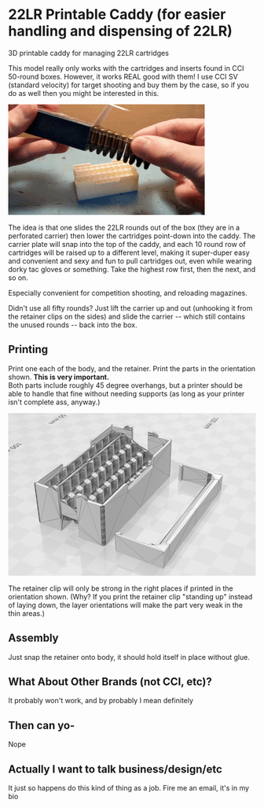 # 22LR Printable Caddy (for easier handling and dispensing of 22LR)
3D printable caddy for managing 22LR cartridges

This model really only works with the cartridges and inserts found in CCI 50-round boxes.  However, it works REAL good with them!
I use CCI SV (standard velocity) for target shooting and buy them by the case, so if you do as well then you might be interested in this.

![22LR Caddy](https://github.com/MovingSymbols/22LR-Caddy/blob/2274f9b02d663da1a2aae2f3ee9175ca48a05d36/22LR%20Caddy%20Animation%20Optimized.gif)

The idea is that one slides the 22LR rounds out of the box (they are in a perforated carrier) then lower the cartridges point-down into the caddy.
The carrier plate will snap into the top of the caddy, and each 10 round row of cartridges will be raised up to a different level, making it super-duper easy and convenient and sexy and fun to pull cartridges out, even while wearing dorky tac gloves or something.  Take the highest row first, then the next, and so on.

Especially convenient for competition shooting, and reloading magazines.

Didn't use all fifty rounds?  Just lift the carrier up and out (unhooking it from the retainer clips on the sides) and slide the carrier -- which still contains the unused rounds -- back into the box.

## Printing
Print one each of the body, and the retainer. Print the parts in the orientation shown. **This is very important.**  
Both parts include roughly 45 degree overhangs, but a printer should be able to handle that fine without needing supports (as long as your printer isn't complete ass, anyway.)

![Print directions](https://github.com/MovingSymbols/22LR-Caddy/blob/9670d3e983edbaab7f3df6bf74e97315151d9a97/Print%20like%20this.png)

The retainer clip will only be strong in the right places if printed in the orientation shown.  (Why? If you print the retainer clip "standing up" instead of laying down, the layer orientations will make the part very weak in the thin areas.)

## Assembly
Just snap the retainer onto body, it should hold itself in place without glue.

## What About Other Brands (not CCI, etc)?
It probably won't work, and by probably I mean definitely

## Then can yo-
Nope

## Actually I want to talk business/design/etc
It just so happens do this kind of thing as a job. Fire me an email, it's in my bio
